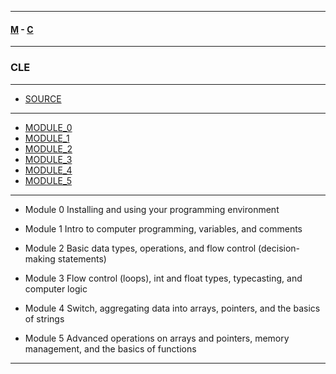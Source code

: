 
---

#### [M](https://github.com/ttltrk/TTT/blob/master/menu.md) - [C](https://github.com/ttltrk/TTT/blob/master/C/C.md)

---

### CLE

---

* [SOURCE](https://cppinstitute.org/cle-c-certified-entry-level-programmer-certification)

---

* [MODULE_0](https://github.com/ttltrk/TTT/blob/master/C/CLE/MODULE_0/MODULE_0.md)
* [MODULE_1](https://github.com/ttltrk/TTT/blob/master/C/CLE/MODULE_1/MODULE_1.md)
* [MODULE_2](https://github.com/ttltrk/TTT/blob/master/C/CLE/MODULE_2/MODULE_2.md)
* [MODULE_3](https://github.com/ttltrk/TTT/blob/master/C/CLE/MODULE_3/MODULE_3.md)
* [MODULE_4](https://github.com/ttltrk/TTT/blob/master/C/CLE/MODULE_4/MODULE_4.md)
* [MODULE_5](https://github.com/ttltrk/TTT/blob/master/C/CLE/MODULE_5/MODULE_5.md)

---

- Module 0
Installing and using your programming environment

- Module 1
Intro to computer programming, variables, and comments

- Module 2
Basic data types, operations, and flow control (decision-making statements)

- Module 3
Flow control (loops), int and float types, typecasting, and computer logic

- Module 4
Switch, aggregating data into arrays, pointers, and the basics of strings

- Module 5
Advanced operations on arrays and pointers, memory management, and the basics of functions

---
